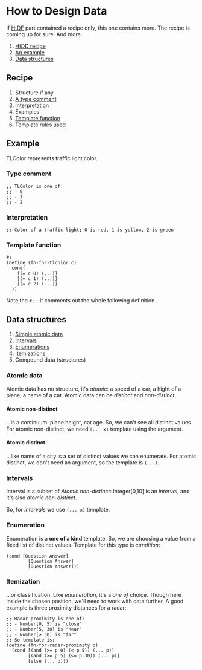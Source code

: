 # How to Design Data
If [HtDF](HtDF.md) part contained a recipe only, this one contains more.
The recipe is coming up for sure. And more.
1. [HtDD recipe](#recipe)
2. [An example](#example)
3. [Data structures](#data-structures)

## Recipe

1. Structure if any
2. [A type comment](#type-comment)
3. [Interpretation](#interpretation)
4. Examples
5. [Template function](#template-function)
6. Template rules used

## Example
TLColor represents traffic light color.

### Type comment
```racket
;; TLColor is one of:
;; - 0
;; - 1
;; - 2
```

### Interpretation
```racket
;; Color of a traffic light; 0 is red, 1 is yellow, 2 is green
```

### Template function
```racket
#;
(define (fn-for-tlcolor c)
  cond(
    [(= c 0) (...)]
    [(= c 1) (...)]
    [(= c 2) (...)]
  ))
```
Note the `#;` - it comments out the whole following definition.

## Data structures
1. [Simple atomic data](#atomic-data)
2. [Intervals](#intervals)
3. [Enumerations](#enumeration)
4. [Itemizations](#itemization)
5. Compound data (structures) 

### Atomic data
Atomic data has no structure, it's _atomic_: a speed of a car, a hight of a plane, a name of a cat.
Atomic data can be _distinct_ and _non-distinct_.
#### Atomic non-distinct
...is a continuum: plane height, cat age. So, we can't see all distinct values.
For atomic non-distinct, we need `(... x)` template using the argument.

#### Atomic distinct
...like name of a city is a set of distinct values we can enumerate. 
For atomic distinct, we don't need an argument, so the template is `(...)`.

### Intervals
Interval is a subset of _Atomic non-distinct_: Integer[0,10] is an _interval_, and it's also _atomic non-distinct_.

So, for _intervals_ we use `(... x)` template.

### Enumeration
Enumeration is a **one of a kind** template.
So, we are choosing a value from a fixed list of distinct values.
Template for this type is _condition_:

```racket
(cond [Question Answer]
        [Question Answer]
        [Question Answer]))
```

### Itemization
...or classification. 
Like _enumeration_, it's a _one of_ choice. 
Though here inside the chosen position, we'll need to work with data further.
A good example is three proximity distances for a radar:

```racket
;; Radar proximity is one of:
;; - Number[0, 5) is "close"
;; - Number[5, 30] is "near"
;; - Number[> 30] is "far"
;; So template is:
(define (fn-for-radar-proximity p)
  (cond [(and (>= p 0) (< p 5)) (... p)]
        [(and (>= p 5) (<= p 30)) (... p)]
        [else (... p)])
```
